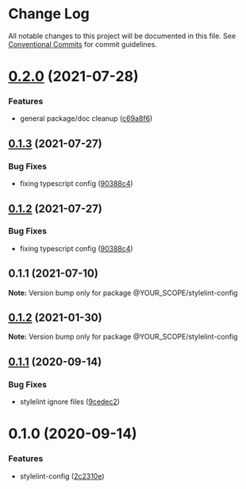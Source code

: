 # Change Log

All notable changes to this project will be documented in this file.
See [Conventional Commits](https://conventionalcommits.org) for commit guidelines.

# [0.2.0](https://github.com/YOUR_SCOPE/configs/compare/@YOUR_SCOPE/stylelint-config@0.1.3...@YOUR_SCOPE/stylelint-config@0.2.0) (2021-07-28)


### Features

* general package/doc cleanup ([c69a8f6](https://github.com/YOUR_SCOPE/configs/commit/c69a8f60a03531f44d7996955d48d522d9637427))





## [0.1.3](https://github.com/YOUR_SCOPE/configs/compare/@YOUR_SCOPE/stylelint-config@0.1.1...@YOUR_SCOPE/stylelint-config@0.1.3) (2021-07-27)

### Bug Fixes

- fixing typescript config ([90388c4](https://github.com/YOUR_SCOPE/configs/commit/90388c4a744ba11070f668e752123d549994c4fb))

## [0.1.2](https://github.com/YOUR_SCOPE/configs/compare/@YOUR_SCOPE/stylelint-config@0.1.1...@YOUR_SCOPE/stylelint-config@0.1.2) (2021-07-27)

### Bug Fixes

- fixing typescript config ([90388c4](https://github.com/YOUR_SCOPE/configs/commit/90388c4a744ba11070f668e752123d549994c4fb))

## 0.1.1 (2021-07-10)

**Note:** Version bump only for package @YOUR_SCOPE/stylelint-config

## [0.1.2](https://github.com/YOUR_SCOPE/configs/compare/@YOUR_SCOPE/stylelint-config@0.1.1...@YOUR_SCOPE/stylelint-config@0.1.2) (2021-01-30)

**Note:** Version bump only for package @YOUR_SCOPE/stylelint-config

## [0.1.1](https://github.com/YOUR_SCOPE/configs/compare/@YOUR_SCOPE/stylelint-config@0.1.0...@YOUR_SCOPE/stylelint-config@0.1.1) (2020-09-14)

### Bug Fixes

- stylelint ignore files ([9cedec2](https://github.com/YOUR_SCOPE/configs/commit/9cedec230186d4d1cdbb6a02188c1bd8baf4c00e))

# 0.1.0 (2020-09-14)

### Features

- stylelint-config ([2c2310e](https://github.com/YOUR_SCOPE/configs/commit/2c2310efbdb36e9eb00b778f0eeb09054aa6fd1d))
